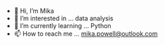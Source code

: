 - 👋 Hi, I’m Mika
- 👀 I’m interested in ... data analysis
- 🌱 I’m currently learning ... Python
- 📫 How to reach me ... mika.powell@outlook.com

<!---
ssp9394/ssp9394 is a ✨ special ✨ repository because its `README.md` (this file) appears on your GitHub profile.
You can click the Preview link to take a look at your changes.
--->
